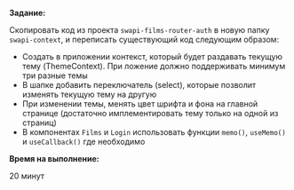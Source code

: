 **Задание:**

Скопировать код из проекта `swapi-films-router-auth` в новую папку `swapi-context`, и переписать существующий код следующим образом:
 - Создать в приложении контекст, который будет раздавать текущую тему (ThemeContext). При ложение должно поддерживать минимум три разные темы
 - В шапке добавить переключатель (select), которые позволит изменять текущую тему на другую
 - При изменении темы, менять цвет шрифта и фона на главной странице (достаточно имплементировать тему только на одной из страниц)
 - В компонентах `Films` и `Login` использовать функции `memo()`, `useMemo()` и `useCallback()` где необходимо
 
**Время на выполнение:**

20 минут

